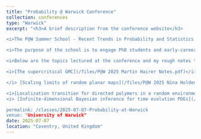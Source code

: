 ```yaml
---
title: "Probability @ Warwick Conference"
collection: conferences
type: "Warwick"
excerpt: "<h3>A brief description from the conference website</h3>

<i>The P@W Summer School - Recent Trends in Probability and Statistics is the inaugural summer school in Probability and Statistics that will be held at the University of Warwick from the 7th-11th July 2025. </i>

<i>The purpose of the school is to engage PhD students and early-career researchers with cutting-edge topics at the frontiers of current knowledge. It will feature four lecture courses by leading experts that will explore recent developments on different themes: stochastic PDEs, random planar maps, directed polymers and Bayesian inference for time evolution PDEs. The programme will be complemented by discussion and exercise sessions so to maximise interaction among participants and speakers.</i>

<i>Below are the topics lectured at the conference and my rough notes thereof.</i> 

<i>[The supercritical GMC](/files/P@W 2025 Martin Hairer Notes.pdf)</i>

</i> [Scaling limits of random planar maps](/files/P@W 2025 Nina Holden Notes.pdf)</i>

<i>[Localization transition for directed polymers in a random environment (in dimension larger than 3)](/files/P@W 2025 Nina Hubert Lacoin.pdf)</i>
<i> [Infinite-dimensional Bayesian inference for time evolution PDEs](/files/P@W 2025 Richard Nickl Notes.pdf)</i>

permalink: /classes/2025-07-07-Probability-at-Warwick
venue: "University of Warwick"
date: 2025-07-07
location: "Coventry, United Kingdom"
---
```


